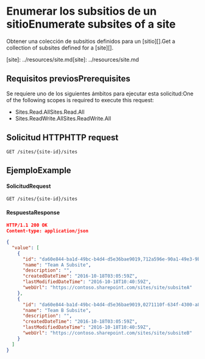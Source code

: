 # <a name="enumerate-subsites-of-a-site"></a><span data-ttu-id="45cb5-101">Enumerar los subsitios de un sitio</span><span class="sxs-lookup"><span data-stu-id="45cb5-101">Enumerate subsites of a site</span></span>

<span data-ttu-id="45cb5-102">Obtener una colección de subsitios definidos para un [sitio][].</span><span class="sxs-lookup"><span data-stu-id="45cb5-102">Get a collection of subsites defined for a [site][].</span></span>

<span data-ttu-id="45cb5-103">[site]: ../resources/site.md</span><span class="sxs-lookup"><span data-stu-id="45cb5-103">[site]: ../resources/site.md</span></span>

## <a name="prerequisites"></a><span data-ttu-id="45cb5-104">Requisitos previos</span><span class="sxs-lookup"><span data-stu-id="45cb5-104">Prerequisites</span></span>

<span data-ttu-id="45cb5-105">Se requiere uno de los siguientes ámbitos para ejecutar esta solicitud:</span><span class="sxs-lookup"><span data-stu-id="45cb5-105">One of the following scopes is required to execute this request:</span></span>

* <span data-ttu-id="45cb5-106">Sites.Read.All</span><span class="sxs-lookup"><span data-stu-id="45cb5-106">Sites.Read.All</span></span>
* <span data-ttu-id="45cb5-107">Sites.ReadWrite.All</span><span class="sxs-lookup"><span data-stu-id="45cb5-107">Sites.ReadWrite.All</span></span>

## <a name="http-request"></a><span data-ttu-id="45cb5-108">Solicitud HTTP</span><span class="sxs-lookup"><span data-stu-id="45cb5-108">HTTP request</span></span>

<!-- { "blockType": "ignored" } -->

```http
GET /sites/{site-id}/sites
```

## <a name="example"></a><span data-ttu-id="45cb5-109">Ejemplo</span><span class="sxs-lookup"><span data-stu-id="45cb5-109">Example</span></span>

#### <a name="request"></a><span data-ttu-id="45cb5-110">Solicitud</span><span class="sxs-lookup"><span data-stu-id="45cb5-110">Request</span></span>

<!-- { "blockType": "request", "name": "list-subsites" } -->

```http
GET /sites/{site-id}/sites
```

#### <a name="response"></a><span data-ttu-id="45cb5-111">Respuesta</span><span class="sxs-lookup"><span data-stu-id="45cb5-111">Response</span></span>

<!-- { "blockType": "response", "@type": "microsoft.graph.site", "isCollection": true, "truncated": true } -->

```json
HTTP/1.1 200 OK
Content-type: application/json

{
  "value": [
    {
      "id": "da60e844-ba1d-49bc-b4d4-d5e36bae9019,712a596e-90a1-49e3-9b48-bfa80bee8740",
      "name": "Team A Subsite",
      "description": "",
      "createdDateTime": "2016-10-18T03:05:59Z",
      "lastModifiedDateTime": "2016-10-18T10:40:59Z",
      "webUrl": "https://contoso.sharepoint.com/sites/site/subsiteA"
    },
    {
      "id": "da60e844-ba1d-49bc-b4d4-d5e36bae9019,0271110f-634f-4300-a841-3a8a2e851851",
      "name": "Team B Subsite",
      "description": "",
      "createdDateTime": "2016-10-18T03:05:59Z",
      "lastModifiedDateTime": "2016-10-18T10:40:59Z",
      "webUrl": "https://contoso.sharepoint.com/sites/site/subsiteB"
    }
  ]
}
```

<!-- {
  "type": "#page.annotation",
  "description": "",
  "keywords": "",
  "section": "documentation",
  "tocPath": "Site/Enumerate subsites"
} -->
